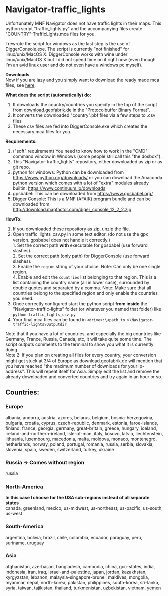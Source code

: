 # Navigator-traffic_lights

Unfortunately MNF Navigator does not have traffic lights in their maps.
This python script "traffic_lights.py" and the accompanying files create "COUNTRY"-TrafficLights.mca files for you.

I rewrote the script for windows as the last step is the use of DiggerConsole.exe.
The script is currently "not finished" for linux/unix/MacOS X. DiggerConsole works with wine under linux/unix/MacOS X but I did not spend time on it right now (even though I'm an avid linux user and do not even have a windows pc myself).

**Downloads**</br>
Now if you are lazy and you simply want to download the ready made mca files, see [here](https://github.com/hvdwolf/Navigator-traffic_lights/releases).

**What does the script (automatically) do:**</br>
  1. It downloads the country/countries you specify in the top of the script from [download.geofabrik.de](http://download.geofabrik.de/) in the "Protocolbuffer Binary Format".</br>
  2. It converts the downloaded "country".pbf files via a few steps to .csv files</br>
  3. These csv files are fed into DiggerConsole.exe which creates the necessary mca files for you.</br>

**Requirements:**</br>
  1. ("soft" requirement) You need to know how to work in the "CMD" command window in Windows (some people still call this "the dosbox").
  2. This "Navigator-traffic_lights" repository, either downloaded as zip or as git repo.</br>
  3. python for windows: Python can be downloaded from https://www.python.org/downloads/ or you can download the Anaconda python version which comes with a lot of "extra" modules already builtin: https://www.continuum.io/downloads</br>
  4. gpsbabel: This can be downloaded from https://www.gpsbabel.org/</br>
  5. Digger Console: This is a MNF (AFAIK) program bundle and can be downloaded from http://download.mapfactor.com/diger_console_12_2_2.zip</br>

**HowTo:**</br>
  1. If you downloaded these repository as zip, unzip the file.</br>
  2. Open traffic_lights_csv.py in some text editor. (do not use the gpx version. gpsbabel does not handle it correctly.)</br>
    1. Set the correct path **with** executable for gpsbabel (use forward slashes).</br>
    2. Set the correct path (only path) for DiggerConsole (use forward slashes).</br>
    3. Enable the ```region``` string of your choice. Note: Can only be one single region.</br>
    4. Enable and edit the ```countries``` list belonging to that region. This is a list containing the country name (all in lower case), surrounded by double quotes and separated by a comma. Note: Make sure that all countries belong to the specified region and only enable the countries you need.</br>
  3. Once correctly configured start the python script **from inside** the "Navigator-traffic-lights" folder (or whatever you named that folder) like ```python traffic_lights_csv.py```</br>
  4. Your final mca files can be found in ```<drive>:\<path_to_>\Navigator-traffic-lights\Outputdir```

Note that if you have a lot of countries, and especially the big countries like Germany, France, Russia, Canada, etc, it will take quite some time. The script outputs comments to the terminal to show you what it is currently doing.
<br>Note 2: If you plan on creating all files for every country, your conversion might get stuck at 3/4 of Europe as download.geofabrik.de will mention that you have reached "the maximum number of downloads for your ip-address". This will repeat itself for Asia. Simply edit the list and remove the already downloaded and converted countries and try again in an hour or so.

## Countries:
### Europe
albania, andorra, austria, azores, belarus, belgium, bosnia-herzegovina, bulgaria, croatia, cyprus, czech-republic, denmark, estonia, faroe-islands, finland, france, georgia, germany, great-britain, greece, hungary, iceland, ireland-and-northern-ireland, isle-of-man, italy, kosovo, latvia, liechtenstein, lithuania, luxembourg, macedonia, malta, moldova, monaco, montenegro, netherlands, norway, poland, portugal, romania, russia, serbia, slovakia, slovenia, spain, sweden, switzerland, turkey, ukraine

### Russia -> Comes without region
russia

### North-America
**In this case I choose for the USA sub-regions instead of all separate states**</br>
canada, greenland, mexico, us-midwest, us-northeast, us-pacific, us-south, us-west

### South-America
argentina, bolivia, brazil, chile, colombia, ecuador, paraguay, peru, suriname, uruguay

### Asia
afghanistan, azerbaijan, bangladesh, cambodia, china, gcc-states, india, indonesia, iran, iraq, israel-and-palestine, japan, jordan, kazakhstan, kyrgyzstan, lebanon, malaysia-singapore-brunei, maldives, mongolia, myanmar, nepal, north-korea, pakistan, philippines, south-korea, sri-lanka, syria, taiwan, tajikistan, thailand, turkmenistan, uzbekistan, vietnam, yemen
